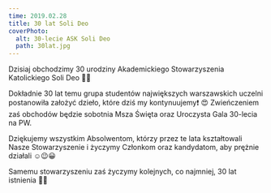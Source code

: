 ```yaml
---
time: 2019.02.28
title: 30 lat Soli Deo
coverPhoto:
  alt: 30-lecie ASK Soli Deo
  path: 30lat.jpg
---
```

Dzisiaj obchodzimy 30 urodziny Akademickiego Stowarzyszenia Katolickiego Soli Deo 🎊🎉

Dokładnie 30 lat temu grupa studentów największych warszawskich uczelni postanowiła założyć dzieło, które dziś my kontynuujemy❗ 😍
Zwieńczeniem zaś obchodów będzie sobotnia Msza Święta oraz Uroczysta Gala 30-lecia na PW.

Dziękujemy wszystkim Absolwentom, którzy przez te lata kształtowali Nasze Stowarzyszenie i życzymy Członkom oraz kandydatom, aby prężnie działali ☺😉😀

Samemu stowarzyszeniu zaś życzymy kolejnych, co najmniej, 30 lat istnienia 🐝💛